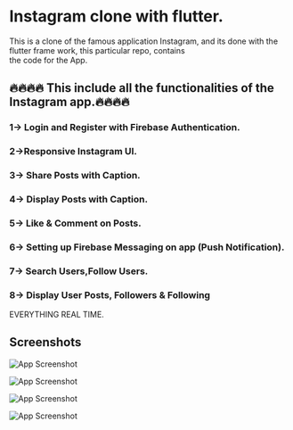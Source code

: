# Instagram clone with flutter.

This is a clone of the famous application Instagram, and its done with the flutter frame work, this particular repo, contains\
the code for the App.

## 🔥🔥🔥🔥 This include all the functionalities of the Instagram app.🔥🔥🔥🔥

### 1-> Login and Register with Firebase Authentication.

### 2->Responsive Instagram UI.

### 3-> Share Posts with Caption.

### 4-> Display Posts with Caption.

### 5-> Like & Comment on Posts.

### 6-> Setting up Firebase Messaging on app (Push Notification).

### 7-> Search Users,Follow Users.

### 8-> Display User Posts, Followers & Following

EVERYTHING REAL TIME.

## Screenshots

![App Screenshot](https://github.com/guptashubham95a/uber-rider-app/blob/main/flutter-cab-rider/r0.jpg)

![App Screenshot](https://github.com/guptashubham95a/uber-rider-app/blob/main/flutter-cab-rider/r01.jpg)

![App Screenshot](https://github.com/guptashubham95a/uber-rider-app/blob/main/flutter-cab-rider/r1.jpg)

![App Screenshot](https://github.com/guptashubham95a/uber-rider-app/blob/main/flutter-cab-rider/r2.jpg)

